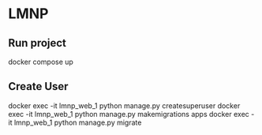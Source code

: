 # LMNP
## Run project
docker compose up
## Create User
docker exec -it lmnp_web_1  python manage.py createsuperuser
docker exec -it lmnp_web_1  python manage.py makemigrations apps
docker exec -it lmnp_web_1  python manage.py migrate
